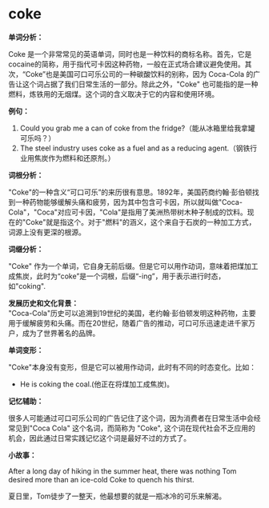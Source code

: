 # coke

**单词分析：**

  

Coke 是一个非常常见的英语单词，同时也是一种饮料的商标名称。首先，它是cocaine的简称，用于指代可卡因这种药物，一般在正式场合建议避免使用。其次，“Coke”也是美国可口可乐公司的一种碳酸饮料的别称，因为 Coca-Cola 的广告让这个词占据了我们日常生活的一部分。除此之外，"Coke" 也可能指的是一种燃料，炼铁用的无烟煤。这个词的含义取决于它的内容和使用环境。

  

**例句：**

  

1.  Could you grab me a can of coke from the fridge?（能从冰箱里给我拿罐可乐吗？）
2.  The steel industry uses coke as a fuel and as a reducing agent.（钢铁行业用焦炭作为燃料和还原剂。）

  

**词根分析：**

  

"Coke"的一种含义“可口可乐”的来历很有意思。1892年，美国药商约翰·彭伯顿找到一种药物能够缓解头痛和疲劳，因为其中包含可卡因，所以就叫做"Coca-Cola"，"Coca"对应可卡因，"Cola"是指用了美洲热带树木种子制成的饮料。现在的"Coke"就是指这个。对于"燃料"的涵义，这个来自于石炭的一种加工方式，词源上没有更深的根源。

  

**词缀分析：**

  

"Coke" 作为一个单词，它自身无前后缀。但是它可以用作动词，意味着把煤加工成焦炭，此时为“coke”是一个词根，后缀“-ing”，用于表示进行时态，如"coking".

  

**发展历史和文化背景：**  
"Coca-Cola"历史可以追溯到19世纪的美国，老约翰·彭伯顿发明这种药物，主要用于缓解疲劳和头痛。而在20世纪，随着广告的推动，可口可乐迅速走进千家万户，成为了世界著名的品牌。

  

**单词变形：**

  

"Coke"本身没有变形，但是它可以被用作动词，此时有不同的时态变化。比如：

  

*   He is coking the coal.(他正在将煤加工成焦炭)。

  

**记忆辅助：**

  

很多人可能通过可口可乐公司的广告记住了这个词，因为消费者在日常生活中会经常见到"Coca Cola" 这个名词，而简称为 "Coke", 这个词在现代社会不乏应用的机会，因此通过日常实践记忆这个词是最好不过的方式了。

  

**小故事：**

  

After a long day of hiking in the summer heat, there was nothing Tom desired more than an ice-cold Coke to quench his thirst.

  

夏日里，Tom徒步了一整天，他最想要的就是一瓶冰冷的可乐来解渴。
